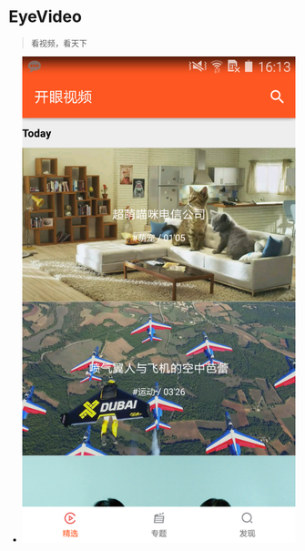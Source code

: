 # EyeVideo
>看视频，看天下

- ![Alt text](https://github.com/LebronXia/EyeVideo/blob/master/screenhost/Screenshot_2017-01-04-16-13-47.png)
